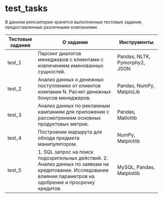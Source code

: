 # test_tasks
В данном репозитории хранятся выполненные тестовые задания, предоставленные различными компаниями. 

| Тестовые задания |     О задании                                                                                     | Инструменты                   |
| ---------------- |---------------------------------------------------------------------------------------------------| ------------------------------|
| test_1           | Парсинг диалогов менеджеров с клиентами с извлечением именованных сущностей.                      | Pandas, NLTK, Pymorphy2, JSON |
| test_2           | Анализ данных о денежных поступлениях от клиентов компании N. Расчет денежных бонусов менеджеров. | Pandas, NumPy, MatploLib      |
| test_3           | Анализ данных по рекламным кампаниям для приложения с рассмотрением основных продуктовых метрик.  | Pandas, Matlotlib             |
| test_4           | Построение маршрута для обхода предмета манипулятором.                                            | NumPy, Matplotlib             |
| test_5           | 1. SQL запрос на поиск подозрительных действий. 2. Анализ данных по заявкам на кредитование. Исследование влияния параметров на одобрение и просрочку кредитов.  | MySQL, Pandas, Matplotlib|
